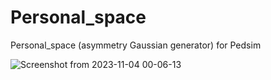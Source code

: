 # Personal_space
Personal_space (asymmetry Gaussian generator) for Pedsim 


![Screenshot from 2023-11-04 00-06-13](https://github.com/CAI23sbP/Personal_space/assets/108871750/ced33524-a86c-47b4-b3f6-9fa4036a55e2)
